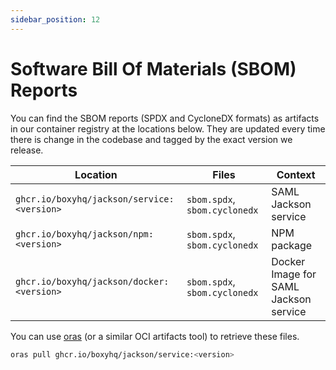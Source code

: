 ```yaml
---
sidebar_position: 12
---
```


# Software Bill Of Materials (SBOM) Reports

You can find the SBOM reports (SPDX and CycloneDX formats) as artifacts in our container registry at the locations below. They are updated every time there is change in the codebase and tagged by the exact version we release.

| Location                                   | Files                         | Context                               |
| ------------------------------------------ | ----------------------------- | ------------------------------------- |
| `ghcr.io/boxyhq/jackson/service:<version>` | `sbom.spdx`, `sbom.cyclonedx` | SAML Jackson service                  |
| `ghcr.io/boxyhq/jackson/npm:<version>`     | `sbom.spdx`, `sbom.cyclonedx` | NPM package                           |
| `ghcr.io/boxyhq/jackson/docker:<version>`  | `sbom.spdx`, `sbom.cyclonedx` | Docker Image for SAML Jackson service |

You can use [oras](https://oras.land/cli) (or a similar OCI artifacts tool) to retrieve these files.
```bash
oras pull ghcr.io/boxyhq/jackson/service:<version>
```
